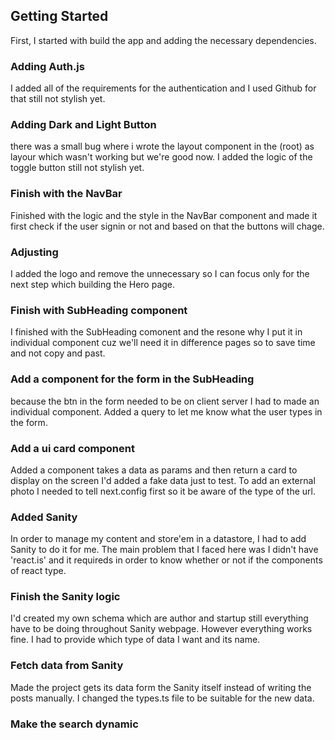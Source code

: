 ## Getting Started

First, I started with build the app and adding the necessary dependencies.


### Adding Auth.js

I added all of the requirements for the authentication and I used Github for that still not stylish yet.

### Adding Dark and Light Button

there was a small bug where i wrote the layout component in the (root) as layour which wasn't working but we're good now.
I added the logic of the toggle button still not stylish yet.

### Finish with the NavBar

Finished with the logic and the style in the NavBar component and made it first check if the user signin or not and based on that the buttons will chage.

### Adjusting

I added the logo and remove the unnecessary so I can focus only for the next step which building the Hero page.

### Finish with SubHeading component

I finished with the SubHeading comonent and the resone why I put it in individual component cuz we'll need it in difference pages so to save time and not copy and past.

### Add a component for the form in the SubHeading

because the btn in the form needed to be on client server I had to made an individual component.
Added a query to let me know what the user types in the form.

### Add a ui card component

Added a component takes a data as params and then return a card to display on the screen I'd added a fake data just to test.
To add an external photo I needed to tell next.config first so it be aware of the type of the url. 

### Added Sanity

In order to manage my content and store'em in a datastore, I had to add Sanity to do it for me.
The main problem that I faced here was I didn't have 'react.is' and it requireds in order to know whether or not if the components of react type.

### Finish the Sanity logic

I'd created my own schema which are author and startup still everything have to be doing throughout Sanity webpage. However everything works fine.
I had to provide which type of data I want and its name.

### Fetch data from Sanity

Made the project gets its data form the Sanity itself instead of writing the posts manually.
I changed the types.ts file to be suitable for the new data.

### Make the search dynamic
